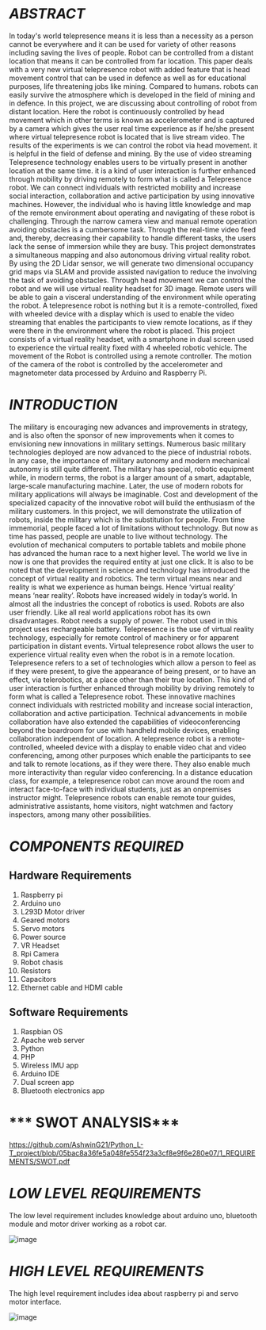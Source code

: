 # ***ABSTRACT***

In today's world telepresence means it is less than a necessity as a person cannot be
everywhere and it can be used for variety of other reasons including saving the lives of
people. Robot can be controlled from a distant location that means it can be controlled from
far location. This paper deals with a very new virtual telepresence robot with added feature
that is head movement control that can be used in defence as well as for educational purposes,
life threatening jobs like mining. Compared to humans. robots can easily survive the
atmosphere which is developed in the field of mining and in defence. In this project, we are
discussing about controlling of robot from distant location. Here the robot is continuously
controlled by head movement which in other terms is known as accelerometer and is captured
by a camera which gives the user real time experience as if he/she present where virtual
telepresence robot is located that is live stream video. The results of the experiments is we can
control the robot via head movement. it is helpful in the field of defense and mining.
By the use of video streaming Telepresence technology enables users to be virtually
present in another location at the same time. it is a kind of user interaction is further enhanced
through mobility by driving remotely to form what is called a Telepresence robot. We can
connect individuals with restricted mobility and increase social interaction, collaboration and
active participation by using innovative machines. However, the individual who is having
little knowledge and map of the remote environment about operating and navigating of these
robot is challenging. Through the narrow camera view and manual remote operation avoiding
obstacles is a cumbersome task. Through the real-time video feed and, thereby, decreasing
their capability to handle different tasks, the users lack the sense of immersion while they are
busy. This project demonstrates a simultaneous mapping and also autonomous driving virtual
reality robot. By using the 2D Lidar sensor, we will generate two dimensional occupancy grid
maps via SLAM and provide assisted navigation to reduce the involving the task of avoiding
obstacles. Through head movement we can control the robot and we will use virtual reality
headset for 3D image. Remote users will be able to gain a visceral understanding of the
environment while operating the robot.
A telepresence robot is nothing but it is a remote-controlled, fixed with wheeled
device with a display which is used to enable the video streaming that enables the participants
to view remote locations, as if they were there in the environment where the robot is placed.
This project consists of a virtual reality headset, with a smartphone in dual screen used to
experience the virtual reality fixed with 4 wheeled robotic vehicle. The movement of the
Robot is controlled using a remote controller. The motion of the camera of the robot is
controlled by the accelerometer and magnetometer data processed by Arduino and Raspberry
Pi.

# ***INTRODUCTION***

The military is encouraging new advances and improvements in strategy, and is also
often the sponsor of new improvements when it comes to envisioning new innovations
in military settings. Numerous basic military technologies deployed are now advanced
to the piece of industrial robots. In any case, the importance of military autonomy and
modern mechanical autonomy is still quite different. The military has special, robotic
equipment while, in modern terms, the robot is a larger amount of a smart, adaptable,
large-scale manufacturing machine. Later, the use of modern robots for military
applications will always be imaginable. Cost and development of the specialized
capacity of the innovative robot will build the enthusiasm of the military customers. In
this project, we will demonstrate the utilization of robots, inside the military which is
the substitution for people.
From time immemorial, people faced a lot of limitations without technology. But
now as time has passed, people are unable to live without technology. The evolution of
mechanical computers to portable tablets and mobile phone has advanced the human
race to a next higher level. The world we live in now is one that provides the required
entity at just one click. It is also to be noted that the development in science and
technology has introduced the concept of virtual reality and robotics. The term virtual
means near and reality is what we experience as human beings. Hence ‘virtual reality’
means ‘near reality’. Robots have increased widely in today’s world. In almost all the
industries the concept of robotics is used. Robots are also user friendly. Like all real
world applications robot has its own disadvantages. Robot needs a supply of power.
The robot used in this project uses rechargeable battery. Telepresence is the use of
virtual reality technology, especially for remote control of machinery or for apparent
participation in distant events. Virtual telepresence robot allows the user to experience
virtual reality even when the robot is in a remote location.
Telepresence refers to a set of technologies which allow a person to feel as if they
were present, to give the appearance of being present, or to have an effect, via
telerobotics, at a place other than their true location. This kind of user interaction is
further enhanced through mobility by driving remotely to form what is called a
Telepresence robot. These innovative machines connect individuals with restricted
mobility and increase social interaction, collaboration and active participation.
Technical advancements in mobile collaboration have also extended the capabilities of
videoconferencing beyond the boardroom for use with handheld mobile devices,
enabling collaboration independent of location.
A telepresence robot is a remote-controlled, wheeled device with a display to enable
video chat and video conferencing, among other purposes which enable the participants
to see and talk to remote locations, as if they were there. They also enable much more
interactivity than regular video conferencing. In a distance education class, for
example, a telepresence robot can move around the room and interact face-to-face with
individual students, just as an onpremises instructor might. Telepresence robots can
enable remote tour guides, administrative assistants, home visitors, night watchmen and
factory inspectors, among many other possibilities.

# ***COMPONENTS REQUIRED***

## Hardware Requirements ##

1. Raspberry pi
2. Arduino uno
3. L293D Motor driver
4. Geared motors
5. Servo motors
6. Power source
7. VR Headset
8. Rpi Camera
9. Robot chasis
10. Resistors
11. Capacitors
12. Ethernet cable and HDMI cable

## Software Requirements ##

1. Raspbian OS
2. Apache web server
3. Python
4. PHP
5. Wireless IMU app
6. Arduino IDE
7. Dual screen app
8. Bluetooth electronics app

# *** SWOT ANALYSIS***

https://github.com/AshwinG21/Python_L-T_project/blob/05bac8a36fe5a048fe554f23a3cf8e9f6e280e07/1_REQUIREMENTS/SWOT.pdf


# ***LOW LEVEL REQUIREMENTS***
The low level requirement includes knowledge about arduino uno, bluetooth module and motor driver working as a robot car.

![image](https://circuitdigest.com/sites/default/files/inlineimages/block%20diagram_1.PNG)

# ***HIGH LEVEL REQUIREMENTS***

The high level requirement includes idea about raspberry pi and servo motor interface.

![image](http://dwightreid.com/blog/wp-content/uploads/2015/03/Pan-tilt.jpg)

